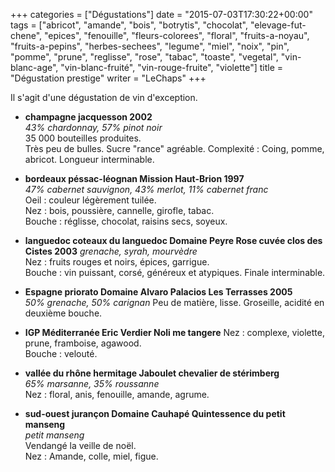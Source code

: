 +++
categories = ["Dégustations"]
date = "2015-07-03T17:30:22+00:00"
tags = ["abricot", "amande", "bois", "botrytis", "chocolat", "elevage-fut-chene", "epices", "fenouille", "fleurs-colorees", "floral", "fruits-a-noyau", "fruits-a-pepins", "herbes-sechees", "legume", "miel", "noix", "pin", "pomme", "prune", "reglisse", "rose", "tabac", "toaste", "vegetal", "vin-blanc-age", "vin-blanc-fruité", "vin-rouge-fruite", "violette"] 
title = "Dégustation prestige"
writer = "LeChaps"
+++

Il s'agit d'une dégustation de vin d'exception.

* **champagne jacquesson 2002**  
_43% chardonnay, 57% pinot noir_  
35 000 bouteilles produites.  
Très peu de bulles. Sucre "rance" agréable. Complexité : Coing, pomme, abricot. Longueur interminable.

* **bordeaux péssac-léognan Mission Haut-Brion 1997**  
_47% cabernet sauvignon, 43% merlot, 11% cabernet franc_  
Oeil : couleur légèrement tuilée.  
Nez : bois, poussière, cannelle, girofle, tabac.  
Bouche : réglisse, chocolat, raisins secs, soyeux.

* **languedoc coteaux du languedoc Domaine Peyre Rose cuvée clos des Cistes 2003**
_grenache, syrah, mourvèdre_  
Nez : fruits rouges et noirs, épices, garrigue.  
Bouche : vin puissant, corsé, généreux et atypiques. Finale interminable.

* **Espagne priorato Domaine Alvaro Palacios Les Terrasses 2005**  
_50% grenache, 50% carignan_
Peu de matière, lisse. Groseille, acidité en deuxième bouche.

* **IGP Méditerranée Eric Verdier Noli me tangere**
Nez : complexe, violette, prune, framboise, agawood.  
Bouche : velouté.

* **vallée du rhône hermitage Jaboulet chevalier de stérimberg**  
_65% marsanne, 35% roussanne_  
Nez : floral, anis, fenouille, amande, agrume.

* **sud-ouest jurançon Domaine Cauhapé Quintessence du petit manseng**  
_petit manseng_  
Vendangé la veille de noël.  
Nez : Amande, colle, miel, figue.
